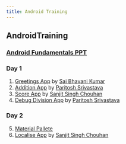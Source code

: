 ```yaml
---
title: Android Training
---
```


## AndroidTraining


### [Android Fundamentals PPT](https://github.com/HITAM-EPICS/hitam-epics.github.io/blob/master/Android.pdf)

### Day 1
1. [Greetings App](/Greetings-App) by [Sai Bhavani Kumar](https://github.com/sai-bhavani)
2. [Addition App](https://github.com/HITAM-EPICS/AdditionApplication) by [Paritosh Srivastava](https://github.com/paritosh9199)
3. [Score App](https://github.com/HITAM-EPICS/ScoreApplication) by [Sanjit Singh Chouhan](https://github.com/sanjitschouhan)
4. [Debug Division App](https://github.com/HITAM-EPICS/Division-App) by [Paritosh Srivastava](https://github.com/paritosh9199)

### Day 2
5. [Material Pallete](https://www.materialpalette.com/)
6. [Localise App](/Localise) by [Sanjit Singh Chouhan](https://github.com/sanjitschouhan)

